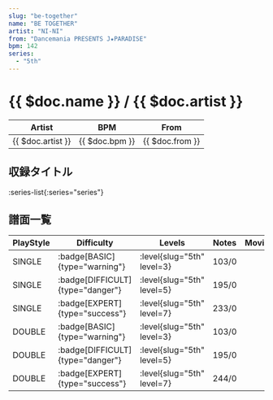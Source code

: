 ```yaml
---
slug: "be-together"
name: "BE TOGETHER"
artist: "NI-NI"
from: "Dancemania PRESENTS J★PARADISE"
bpm: 142
series:
  - "5th"
---
```


# {{ $doc.name }} / {{ $doc.artist }}

|Artist|BPM|From|
|------|---|----|
|{{ $doc.artist }}|{{ $doc.bpm }}|{{ $doc.from }}|

## 収録タイトル

:series-list{:series="series"}

## 譜面一覧

|PlayStyle|Difficulty|Levels|Notes|Movie|
|---------|----------|------|-----|-----|
|SINGLE| :badge[BASIC]{type="warning"}|<div class="field is-grouped is-grouped-multiline"> :level{slug="5th" level=3}</div>|103/0||
|SINGLE| :badge[DIFFICULT]{type="danger"}|<div class="field is-grouped is-grouped-multiline"> :level{slug="5th" level=5}</div>|195/0||
|SINGLE| :badge[EXPERT]{type="success"}|<div class="field is-grouped is-grouped-multiline"> :level{slug="5th" level=7}</div>|233/0||
|DOUBLE| :badge[BASIC]{type="warning"}|<div class="field is-grouped is-grouped-multiline"> :level{slug="5th" level=3}</div>|103/0||
|DOUBLE| :badge[DIFFICULT]{type="danger"}|<div class="field is-grouped is-grouped-multiline"> :level{slug="5th" level=5}</div>|195/0||
|DOUBLE| :badge[EXPERT]{type="success"}|<div class="field is-grouped is-grouped-multiline"> :level{slug="5th" level=7}</div>|244/0||
